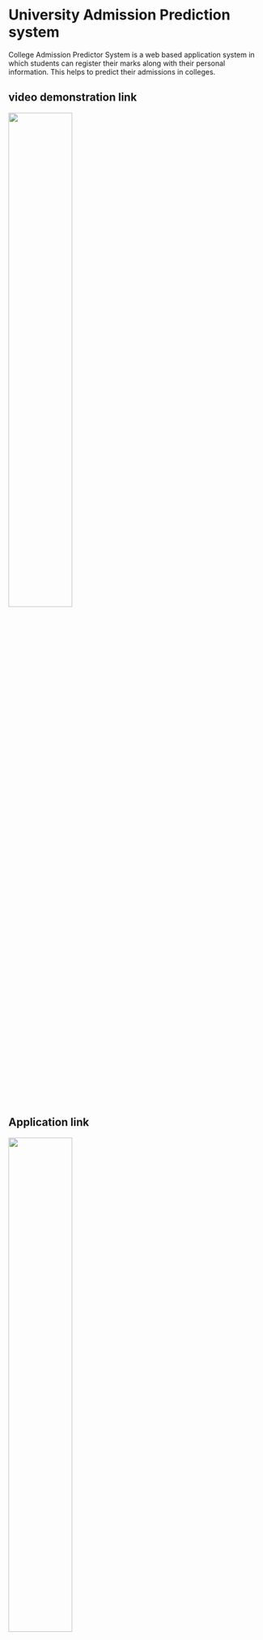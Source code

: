 # University Admission Prediction system

College Admission Predictor System is a web based
application system in which students can register their marks along with their personal information. This helps to predict their admissions in colleges. 

## video demonstration link


[<img src="https://t4.ftcdn.net/jpg/01/43/23/83/240_F_143238306_lh0ap42wgot36y44WybfQpvsJB5A1CHc.jpg" width="50%">](https://drive.google.com/file/d/1xhh0c4hvvaJNqIxVZpMOocLM_SL8hul4/view?usp=share_link "Demo video")

## Application link

[<img src="https://user-images.githubusercontent.com/99592234/233846363-b944df91-fb63-479d-a9ed-874f0d6030c4.png" width="50%">](https://uaps-flask.onrender.com/ "Application")
